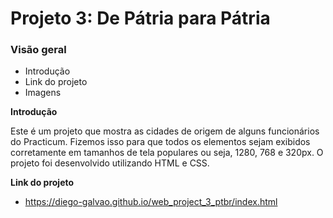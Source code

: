 # Projeto 3: De Pátria para Pátria
### Visão geral    
* Introdução  
* Link do projeto  
* Imagens  
  
**Introdução**    
  
Este é um projeto que mostra as cidades de origem de alguns funcionários do Practicum. Fizemos isso para que todos os elementos sejam exibidos corretamente em tamanhos de tela populares ou seja, 1280, 768 e 320px. O projeto foi desenvolvido utilizando HTML e CSS.
  
**Link do projeto**  
  
* https://diego-galvao.github.io/web_project_3_ptbr/index.html 
  
